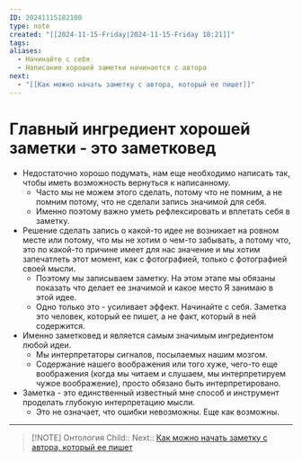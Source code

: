 ```yaml
---
ID: 20241115182100
type: note
created: "[[2024-11-15-Friday|2024-11-15-Friday 18:21]]"
tags: 
aliases:
  - Начинайте с себя
  - Написание хорошей заметки начинается с автора
next:
  - "[[Как можно начать заметку с автора, который ее пишет]]"
---
```

#  Главный ингредиент хорошей заметки - это заметковед

- Недостаточно хорошо подумать, нам еще необходимо написать так, чтобы иметь возможность вернуться к написанному.
	- ﻿﻿Часто мы не можем этого сделать, потому что не помним, а не помним потому, что не сделали запись значимой для себя.
	- ﻿﻿Именно поэтому важно уметь рефлексировать и вплетать себя в заметку.
- Решение сделать запись о какой-то идее не возникает на ровном месте или потому, что мы не хотим о чем-то забывать, а потому что, это по какой-то причине имеет для нас значение и мы хотим запечатлеть этот момент, как с фотографией, только с фотографией своей мысли.
	- ﻿﻿Поэтому мы записываем заметку. На этом этапе мы обязаны показать что делает ее значимой и какое место Я занимаю в этой идее.
	- ﻿﻿Одно только это - усиливает эффект. Начинайте с себя. Заметка это человек, который ее пишет, а не факт, который в ней содержится.
- Именно заметковед и является самым значимым ингредиентом любой идеи.
	- ﻿﻿Мы интерпретаторы сигналов, посылаемых нашим мозгом.
	- ﻿﻿Содержание нашего воображения или того хуже, чего-то еще воображения (когда мы читаем и слушаем, мы интерпретируем чужое воображение), просто обязано быть интерпретировано.
- ﻿﻿Заметка - это единственный известный мне способ и инструмент проделать глубокую интерпретацию мысли.
	- ﻿﻿Это не означает, что ошибки невозможны. Еще как возможны.

---


> [!NOTE] Онтология
> Child:: 
> Next:: [Как можно начать заметку с автора, который ее пишет](Как%20можно%20начать%20заметку%20с%20автора,%20который%20ее%20пишет.md)
